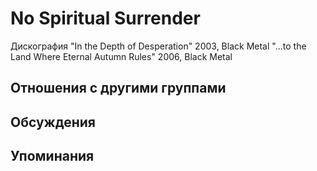 # No Spiritual Surrender

Дискография
"In the Depth of Desperation" 2003, Black Metal
"...to the Land Where Eternal Autumn Rules" 2006, Black Metal

## Отношения с другими группами


## Обсуждения


## Упоминания

